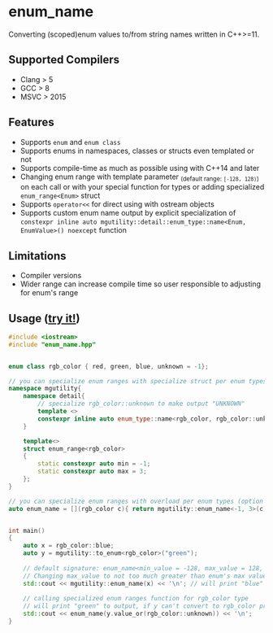 # enum_name
Converting (scoped)enum values to/from string names written in C++>=11.

## Supported Compilers
* Clang > 5
* GCC > 8
* MSVC > 2015

## Features
* Supports `enum` and `enum class`
* Supports enums in namespaces, classes or structs even templated or not
* Supports compile-time as much as possible using with C++14 and later
* Changing enum range with template parameter <sub>(default range: `[-128, 128)`)</sub> on each call or with your special function for types or adding specialized `enum_range<Enum>` struct
* Supports `operator<<` for direct using with ostream objects
* Supports custom enum name output by explicit specialization of `constexpr inline auto mgutility::detail::enum_type::name<Enum, EnumValue>() noexcept` function

## Limitations
* Compiler versions
* Wider range can increase compile time so user responsible to adjusting for enum's range


## Usage ([try it!](https://godbolt.org/z/8Ye1PhKhs))
```C++
#include <iostream>
#include "enum_name.hpp"


enum class rgb_color { red, green, blue, unknown = -1};

// you can specialize enum ranges with specialize struct per enum types (option 1)
namespace mgutility{
    namespace detail{
        // specialize rgb_color::unknown to make output "UNKNOWN"
        template <>
        constexpr inline auto enum_type::name<rgb_color, rgb_color::unknown>() noexcept -> string_view { return "UNKNOWN"; }
    }

    template<>
    struct enum_range<rgb_color>
    {
        static constexpr auto min = -1;
        static constexpr auto max = 3;
    };
}

// you can specialize enum ranges with overload per enum types (option 2)
auto enum_name = [](rgb_color c){ return mgutility::enum_name<-1, 3>(c); };


int main()
{
    auto x = rgb_color::blue;
    auto y = mgutility::to_enum<rgb_color>("green");
    
    // default signature: enum_name<min_value = -128, max_value = 128, Enum typename>(Enum&&) 
    // Changing max_value to not too much greater than enum's max value, it will compiles faster
    std::cout << mgutility::enum_name(x) << '\n'; // will print "blue" to output
    
    // calling specialized enum ranges function for rgb_color type
    // will print "green" to output, if y can't convert to rgb_color prints "unknown"
    std::cout << enum_name(y.value_or(rgb_color::unknown)) << '\n'; 
}

```
